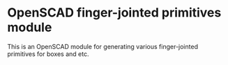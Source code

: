 # OpenSCAD finger-jointed primitives module

This is an OpenSCAD module for generating various finger-jointed primitives for boxes and etc.
